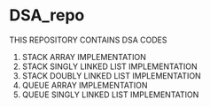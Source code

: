 # DSA_repo

THIS REPOSITORY CONTAINS DSA CODES
1. STACK ARRAY IMPLEMENTATION
2. STACK SINGLY LINKED LIST IMPLEMENTATION
3. STACK DOUBLY LINKED LIST IMPLEMENTATION
4. QUEUE ARRAY IMPLEMENTATION
5. QUEUE SINGLY LINKED LIST IMPLEMENTATION
